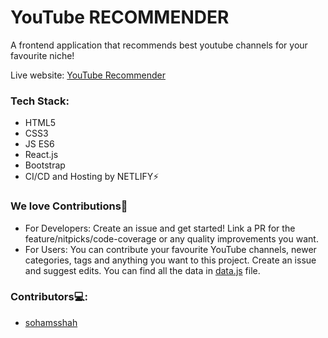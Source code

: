 # YouTube RECOMMENDER

A frontend application that recommends best youtube channels for your favourite niche!

Live website: [YouTube Recommender](https://youtuberecommender.netlify.app/)

### Tech Stack:
* HTML5
* CSS3
* JS ES6
* React.js
* Bootstrap
* CI/CD and Hosting by NETLIFY⚡

### We love Contributions💖

* For Developers: Create an issue and get started! Link a PR for the feature/nitpicks/code-coverage or any quality improvements you want.
* For Users: You can contribute your favourite YouTube channels, newer categories, tags and anything you want to this project. Create an issue and suggest edits. You can find all the data in [data.js](https://github.com/sohamsshah/youtube-recommender/blob/main/src/data.js) file.

### Contributors💻:
* [sohamsshah](https://github.com/sohamsshah/)
